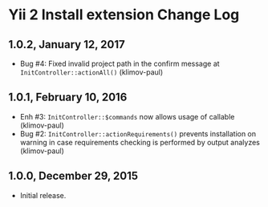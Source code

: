 Yii 2 Install extension Change Log
==================================

1.0.2, January 12, 2017
-----------------------

- Bug #4: Fixed invalid project path in the confirm message at `InitController::actionAll()` (klimov-paul)


1.0.1, February 10, 2016
------------------------

- Enh #3: `InitController::$commands` now allows usage of callable (klimov-paul)
- Bug #2: `InitController::actionRequirements()` prevents installation on warning in case requirements checking is performed by output analyzes (klimov-paul)


1.0.0, December 29, 2015
------------------------

- Initial release.
